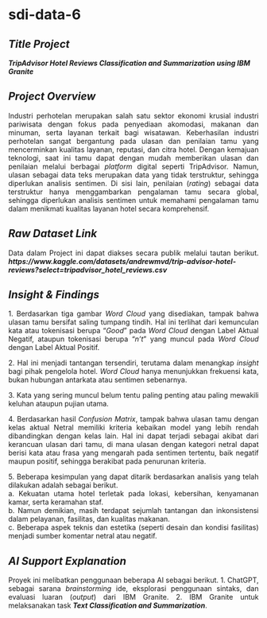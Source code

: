 # sdi-data-6
## ***Title Project***
***TripAdvisor Hotel Reviews Classification and Summarization using IBM Granite***
## ***Project Overview***

<p align="justify">
   Industri perhotelan merupakan salah satu sektor ekonomi krusial industri pariwisata dengan fokus pada penyediaan akomodasi, makanan dan minuman, serta layanan terkait bagi wisatawan. Keberhasilan industri perhotelan sangat bergantung pada ulasan dan penilaian tamu yang mencerminkan kualitas layanan, reputasi, dan citra hotel. Dengan kemajuan teknologi, saat ini tamu dapat dengan mudah memberikan ulasan dan penilaian melalui berbagai <i>platform</i> digital seperti TripAdvisor. Namun, ulasan sebagai data teks merupakan data yang tidak terstruktur, sehingga diperlukan analisis sentimen. Di sisi lain, penilaian (<i>rating</i>) sebagai data terstruktur hanya menggambarkan pengalaman tamu secara global, sehingga diperlukan analisis sentimen untuk memahami pengalaman tamu dalam menikmati kualitas layanan hotel secara komprehensif.
   </p>

## ***Raw Dataset Link***
<p align="justify">
Data dalam Project ini dapat diakses secara publik melalui tautan berikut.
<b><i>https://www.kaggle.com/datasets/andrewmvd/trip-advisor-hotel-reviews?select=tripadvisor_hotel_reviews.csv</i></b>
   <p>

## ***Insight & Findings***
<p align="justify">
1. Berdasarkan tiga gambar <i>Word Cloud</i> yang disediakan, tampak bahwa ulasan tamu bersifat saling tumpang tindih. Hal ini terlihat dari kemunculan kata atau tokenisasi berupa “<i>Good</i>” pada <i>Word Cloud</i> dengan Label Aktual Negatif, ataupun tokenisasi berupa “<i>n’t</i>” yang muncul pada <i>Word Cloud</i> dengan Label Aktual Positif. 
<p>

<p align="justify">   
2. Hal ini menjadi tantangan tersendiri, terutama dalam menangkap <i>insight</i> bagi pihak pengelola hotel. <i>Word Cloud</i> hanya menunjukkan frekuensi kata, bukan hubungan antarkata atau sentimen sebenarnya.
<p>

<p align="justify">
3. Kata yang sering muncul belum tentu paling penting atau paling mewakili keluhan ataupun pujian utama.
<p>

<p align="justify">
4. Berdasarkan hasil <i>Confusion Matrix</i>, tampak bahwa ulasan tamu dengan kelas aktual Netral memiliki kriteria kebaikan model yang lebih rendah dibandingkan dengan kelas lain. Hal ini dapat terjadi sebagai akibat dari kerancuan ulasan dari tamu, di mana ulasan dengan kategori netral dapat berisi kata atau frasa yang mengarah pada sentimen tertentu, baik negatif maupun positif, sehingga berakibat pada penurunan kriteria.
<p>

<p align="justify">
5. Beberapa kesimpulan yang dapat ditarik berdasarkan analisis yang telah dilakukan adalah sebagai berikut.<br>
   a. Kekuatan utama hotel terletak pada lokasi, kebersihan, kenyamanan kamar, serta keramahan staf.<br>
   b. Namun demikian, masih terdapat sejumlah tantangan dan inkonsistensi dalam pelayanan, fasilitas, dan kualitas makanan.<br>
   c. Beberapa aspek teknis dan estetika (seperti desain dan kondisi fasilitas) menjadi sumber komentar netral atau negatif.<br>
<p>

## ***AI Support Explanation***
<p align="justify">
Proyek ini melibatkan penggunaan beberapa AI sebagai berikut. 
1. ChatGPT, sebagai sarana <i>brainstorming</i> ide, eksplorasi penggunaan sintaks, dan evaluasi luaran (<i>output</i>) dari IBM Granite.
2. IBM Granite untuk melaksanakan task <b><i>Text Classification and Summarization</i></b>.
<p>
